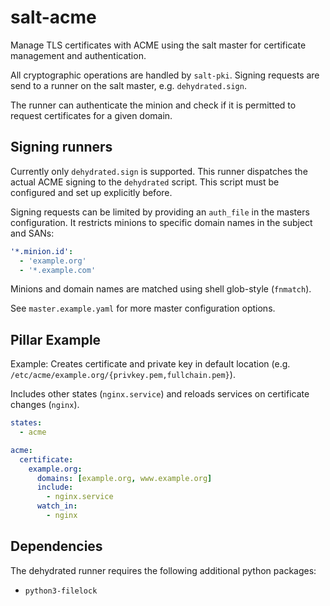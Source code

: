 # salt-acme

Manage TLS certificates with ACME using the salt master for certificate
management and authentication.

All cryptographic operations are handled by `salt-pki`. Signing requests are
send to a runner on the salt master, e.g. `dehydrated.sign`.

The runner can authenticate the minion and check if it is permitted to request
certificates for a given domain.

## Signing runners

Currently only `dehydrated.sign` is supported. This runner dispatches the actual
ACME signing to the `dehydrated` script. This script must be configured and set
up explicitly before.

Signing requests can be limited by providing an `auth_file` in the masters
configuration. It restricts minions to specific domain names in the subject and
SANs:

```yaml
'*.minion.id':
  - 'example.org'
  - '*.example.com'
```

Minions and domain names are matched using shell glob-style (`fnmatch`).

See `master.example.yaml` for more master configuration options.

## Pillar Example

Example: Creates certificate and private key in default location (e.g.
`/etc/acme/example.org/{privkey.pem,fullchain.pem}`).

Includes other states (`nginx.service`) and reloads services on certificate
changes (`nginx`).

```yaml
states:
  - acme

acme:
  certificate:
    example.org:
      domains: [example.org, www.example.org]
      include:
        - nginx.service
      watch_in:
        - nginx
```

## Dependencies

The dehydrated runner requires the following additional python packages:

* `python3-filelock`
